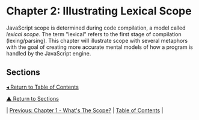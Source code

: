 # Chapter 2: Illustrating Lexical Scope
JavaScript scope is determined during code compilation, a model called _lexical scope_. The term "lexical" refers to the first stage of compilation (lexing/parsing). This chapter will illustrate scope with several metaphors with the goal of creating more accurate mental models of how a program is handled by the JavaScript engine.

## Sections

[◂ Return to Table of Contents](../README.md)

[▲ Return to Sections](#sections)

| [Previous: Chapter 1 - What's The Scope?](../01/README.md) | [Table of Contents](../README.md#table-of-contents) |
